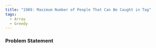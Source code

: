 ```yaml
---
title: "1989: Maximum Number of People That Can Be Caught in Tag"
tags:
  - Array
  - Greedy
---
```

### Problem Statement

